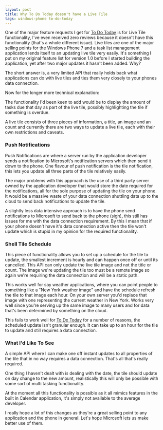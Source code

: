 ```yaml
---
layout: post
title: Why To Do Today doesn't have a Live Tile
tags: windows-phone to-do-today
---
```


One of the major feature requests I get for [To Do Today](/windows-phone/to-do) is for Live Tile functionality, I've even received zero reviews because it doesn't have this functionality (that's a whole different issue). Live tiles are one of the major selling points for the Windows Phone 7 and a task list management application lends itself to an updating live tile very easily. It's something I put on my original feature list for version 1.0 before I started building the application, yet after two major updates it hasn't been added. Why?

The short answer is, a very limited API that really holds back what applications can do with live tiles and ties them very closely to your phones data connection. 

Now for the longer more technical explanation:

The functionality I'd been keen to add would be to display the amount of tasks due that day as part of the live tile, possibly highlighting the tile if something is overdue.

A live tile consists of three pieces of information, a title, an image and an count and currently there are two ways to update a live tile, each with their own restrictions and caveats.

### Push Notifications

Push Notifications are where a server run by the application developer sends a notification to Microsoft's notification servers which then send it down to the phone. One flavour of push notification is the tile notification, this lets you update all three parts of the tile relatively easily. 

The major problems with this approach is the use of a third party server owned by the application developer that would store the date required for the notifications, all for the sole purpose of updating the tile on your phone. It would be a massive waste of your data connection shuttling data up to the cloud to send back notifications to update the tile. 

A slightly less data intensive approach is to have the phone send notifications to Microsoft to send back to the phone (sigh), this still has issues for me with the data connection requirement. By this I mean that if your phone doesn't have it's data connection active then the tile won't update which is stupid in my opinion for the required functionality.

### Shell Tile Schedule

This piece of functionality allows you to set up a schedule for the tile to update, the smallest increment is hourly and can happen once off or until its cancelled. This API can only update the live tile image and not the title or count. The image we're updating the tile too must be a remote image so again we're requiring the data connection and will be a static path.

This works well for say weather applications, where you can point people to something like a "New York weather image" and have the schedule refresh the tile to that image each hour. On your own server you'd replace that image with one representing the current weather in New York. Works very well since you're serving up the same image to many users and for data that's been determined by something on the cloud.

This fails to work well for [To Do Today](/windows-phone/to-do) for a number of reasons, the scheduled update isn't granular enough. It can take up to an hour for the tile to update and still requires a data connection.

### What I'd Like To See

A simple API where I can make one off instant updates to all properties of the tile that in no way requires a data connection. That's all that's really required.

One thing I haven't dealt with is dealing with the date, the tile should update on day change to the new amount, realistically this will only be possible with some sort of multi tasking functionality.

At the moment all this functionality is possible as it all mimics features in the built in Calendar application, it's simply not available to the average developer.

I really hope a lot of this changes as they're a great selling point to any application and the phone in general. Let's hope Microsoft lets us make better use of them. 
